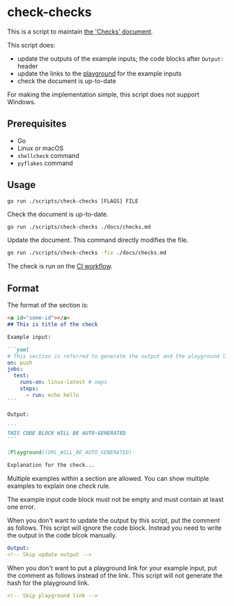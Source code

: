 check-checks
============

This is a script to maintain [the 'Checks' document](../../docs/checks.md).

This script does:

- update the outputs of the example inputs; the code blocks after `Output:` header
- update the links to the [playground](https://rhysd.github.io/actionlint/) for the example inputs
- check the document is up-to-date

For making the implementation simple, this script does not support Windows.

## Prerequisites

- Go
- Linux or macOS
- `shellcheck` command
- `pyflakes` command

## Usage

```
go run ./scripts/check-checks [FLAGS] FILE
```

Check the document is up-to-date.

```sh
go run ./scripts/check-checks ./docs/checks.md
```

Update the document. This command directly modifies the file.

```sh
go run ./scripts/check-checks -fix ./docs/checks.md
```

The check is run on the [CI workflow](../../.github/workflows/ci.yaml).

## Format

The format of the section is:

````markdown
<a id="some-id"></a>
## This is title of the check

Example input:

```yaml
# This section is referred to generate the output and the playground link
on: push
jobs:
  test:
    runs-on: linux-latest # oops
    steps:
      - run: echo hello
```

Output:

```
THIS CODE BLOCK WILL BE AUTO-GENERATED
```

[Playground](URL_WILL_BE_AUTO_GENERATED)

Explanation for the check...
````

Multiple examples within a section are allowed. You can show multiple examples to explain one check
rule.

The example input code block must not be empty and must contain at least one error.

When you don't want to update the output by this script, put the comment as follows. This script
will ignore the code block. Instead you need to write the output in the code blcok manually.

```yaml
Output:
<!-- Skip update output -->
```

When you don't want to put a playground link for your example input, put the comment as follows
instead of the link. This script will not generate the hash for the playground link.

```yaml
<!-- Skip playground link -->
```
